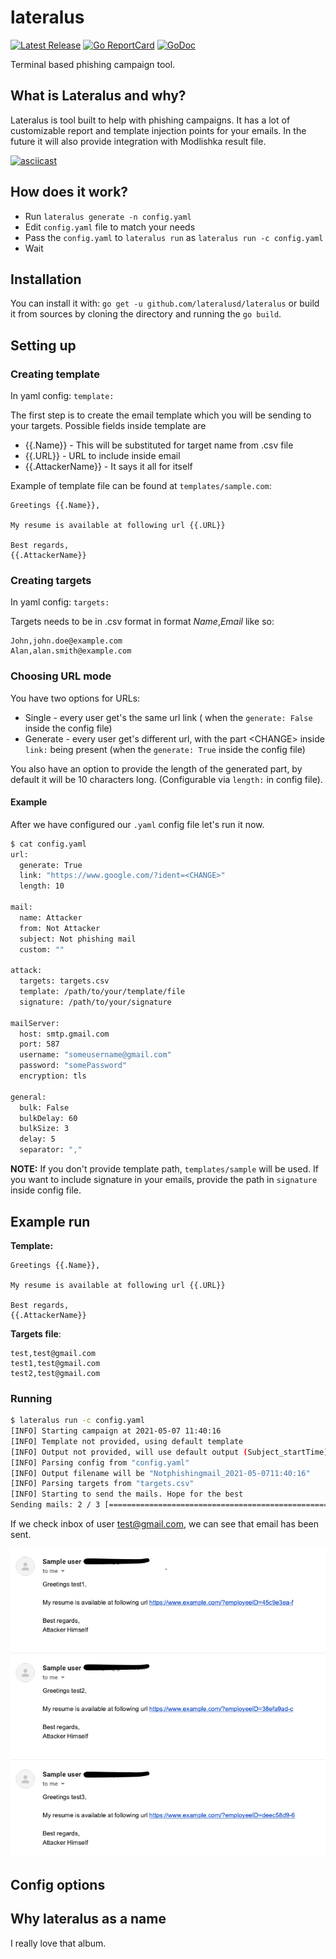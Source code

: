# lateralus

[![Latest Release](https://img.shields.io/github/release/lateralusd/lateralus.svg)](https://github.com/lateralusd/lateralus/releases)
[![Go ReportCard](https://goreportcard.com/badge/lateralusd/lateralus)](https://goreportcard.com/report/lateralusd/lateralus)
[![GoDoc](https://godoc.org/github.com/golang/gddo?status.svg)](https://pkg.go.dev/github.com/lateralusd/lateralus)

Terminal based phishing campaign tool.

## What is Lateralus and why?

Lateralus is tool built to help with phishing campaigns. It has a lot of customizable report and template injection points for your emails. In the future it will also provide integration with Modlishka result file.

[![asciicast](https://asciinema.org/a/412559.svg)](https://asciinema.org/a/412559)

## How does it work?
* Run ```lateralus generate -n config.yaml```
* Edit `config.yaml` file to match your needs
* Pass the `config.yaml` to `lateralus run` as `lateralus run -c config.yaml`
* Wait

## Installation

You can install it with: `go get -u github.com/lateralusd/lateralus` or build it from sources by cloning the directory and running the `go build`.

## Setting up

### Creating template

In yaml config: `template: `

The first step is to create the email template which you will be sending to your targets. Possible fields inside template are

* {{.Name}} - This will be substituted for target name from .csv file
* {{.URL}} - URL to include inside email
* {{.AttackerName}} - It says it all for itself

Example of template file can be found at `templates/sample.com`:
```
Greetings {{.Name}},

My resume is available at following url {{.URL}}

Best regards,
{{.AttackerName}}
```

### Creating targets

In yaml config: `targets:`

Targets needs to be in .csv format in format _Name_,_Email_ like so:
```
John,john.doe@example.com
Alan,alan.smith@example.com
```

### Choosing URL mode

You have two options for URLs:
* Single - every user get's the same url link ( when the `generate: False` inside the config file)
* Generate - every user get's different url, with the part \<CHANGE\> inside `link:` being present (when the `generate: True` inside the config file)

You also have an option to provide the length of the generated part, by default it will be 10 characters long. (Configurable via `length:` in config file).

#### Example

After we have configured our `.yaml` config file let's run it now.

```bash
$ cat config.yaml
url:
  generate: True
  link: "https://www.google.com/?ident=<CHANGE>"
  length: 10
  
mail:
  name: Attacker
  from: Not Attacker
  subject: Not phishing mail
  custom: ""
  
attack:
  targets: targets.csv
  template: /path/to/your/template/file
  signature: /path/to/your/signature
  
mailServer:
  host: smtp.gmail.com
  port: 587
  username: "someusername@gmail.com"
  password: "somePassword"
  encryption: tls

general:
  bulk: False
  bulkDelay: 60
  bulkSize: 3
  delay: 5
  separator: ","
```

__NOTE:__ If you don't provide template path, `templates/sample` will be used. If you want to include signature in your emails, provide the path in `signature` inside config file.


## Example run

**Template:**
```
Greetings {{.Name}},

My resume is available at following url {{.URL}}

Best regards,
{{.AttackerName}}
```

**Targets file**:
```
test,test@gmail.com
test1,test@gmail.com
test2,test@gmail.com
```

### Running

```bash
$ lateralus run -c config.yaml
[INFO] Starting campaign at 2021-05-07 11:40:16
[INFO] Template not provided, using default template
[INFO] Output not provided, will use default output (Subject_startTime)
[INFO] Parsing config from "config.yaml"
[INFO] Output filename will be "Notphishingmail_2021-05-0711:40:16"
[INFO] Parsing targets from "targets.csv"
[INFO] Starting to send the mails. Hope for the best
Sending mails: 2 / 3 [===============================================================================>_______________________________________] 1 mail/s 66.67%
```

If we check inbox of user test@gmail.com, we can see that email has been sent.

![Mail](mailbox.png)

## Config options

## Why lateralus as a name
I really love that album.
